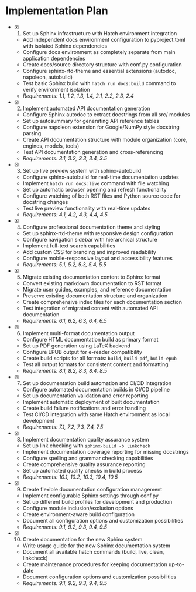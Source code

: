 # Implementation Plan

- [x] 1. Set up Sphinx infrastructure with Hatch environment integration
  - Add independent docs environment configuration to pyproject.toml with isolated Sphinx dependencies
  - Configure docs environment as completely separate from main application dependencies
  - Create docs/source directory structure with conf.py configuration
  - Configure sphinx-rtd-theme and essential extensions (autodoc, napoleon, autobuild)
  - Test basic Sphinx build with `hatch run docs:build` command to verify environment isolation
  - _Requirements: 1.1, 1.2, 1.3, 1.4, 2.1, 2.2, 2.3, 2.4_

- [x] 2. Implement automated API documentation generation
  - Configure Sphinx autodoc to extract docstrings from all src/ modules
  - Set up autosummary for generating API reference tables
  - Configure napoleon extension for Google/NumPy style docstring parsing
  - Create API documentation structure with module organization (core, engines, models, tools)
  - Test API documentation generation and cross-referencing
  - _Requirements: 3.1, 3.2, 3.3, 3.4, 3.5_

- [x] 3. Set up live preview system with sphinx-autobuild
  - Configure sphinx-autobuild for real-time documentation updates
  - Implement `hatch run docs:live` command with file watching
  - Set up automatic browser opening and refresh functionality
  - Configure watching of both RST files and Python source code for docstring changes
  - Test live preview functionality with real-time updates
  - _Requirements: 4.1, 4.2, 4.3, 4.4, 4.5_

- [x] 4. Configure professional documentation theme and styling
  - Set up sphinx-rtd-theme with responsive design configuration
  - Configure navigation sidebar with hierarchical structure
  - Implement full-text search capabilities
  - Add custom CSS for branding and improved readability
  - Configure mobile-responsive layout and accessibility features
  - _Requirements: 5.1, 5.2, 5.3, 5.4, 5.5_

- [x] 5. Migrate existing documentation content to Sphinx format
  - Convert existing markdown documentation to RST format
  - Migrate user guides, examples, and reference documentation
  - Preserve existing documentation structure and organization
  - Create comprehensive index files for each documentation section
  - Test integration of migrated content with automated API documentation
  - _Requirements: 6.1, 6.2, 6.3, 6.4, 6.5_

- [x] 6. Implement multi-format documentation output
  - Configure HTML documentation build as primary format
  - Set up PDF generation using LaTeX backend
  - Configure EPUB output for e-reader compatibility
  - Create build scripts for all formats: `build`, `build-pdf`, `build-epub`
  - Test all output formats for consistent content and formatting
  - _Requirements: 8.1, 8.2, 8.3, 8.4, 8.5_

- [x] 7. Set up documentation build automation and CI/CD integration
  - Configure automated documentation builds in CI/CD pipeline
  - Set up documentation validation and error reporting
  - Implement automatic deployment of built documentation
  - Create build failure notifications and error handling
  - Test CI/CD integration with same Hatch environment as local development
  - _Requirements: 7.1, 7.2, 7.3, 7.4, 7.5_

- [x] 8. Implement documentation quality assurance system
  - Set up link checking with `sphinx-build -b linkcheck`
  - Implement documentation coverage reporting for missing docstrings
  - Configure spelling and grammar checking capabilities
  - Create comprehensive quality assurance reporting
  - Set up automated quality checks in build process
  - _Requirements: 10.1, 10.2, 10.3, 10.4, 10.5_

- [x] 9. Create flexible documentation configuration management
  - Implement configurable Sphinx settings through conf.py
  - Set up different build profiles for development and production
  - Configure module inclusion/exclusion options
  - Create environment-aware build configuration
  - Document all configuration options and customization possibilities
  - _Requirements: 9.1, 9.2, 9.3, 9.4, 9.5_

- [x] 10. Create documentation for the new Sphinx system
  - Write usage guide for the new Sphinx documentation system
  - Document all available hatch commands (build, live, clean, linkcheck)
  - Create maintenance procedures for keeping documentation up-to-date
  - Document configuration options and customization possibilities
  - _Requirements: 9.1, 9.2, 9.3, 9.4, 9.5_